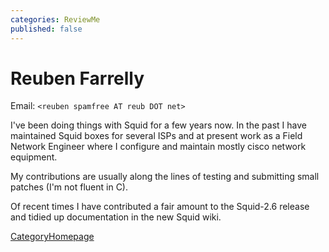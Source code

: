 ```yaml
---
categories: ReviewMe
published: false
---
```

# Reuben Farrelly

Email: `<reuben spamfree AT reub DOT net>`

I've been doing things with Squid for a few years now. In the past I
have maintained Squid boxes for several ISPs and at present work as a
Field Network Engineer where I configure and maintain mostly cisco
network equipment.

My contributions are usually along the lines of testing and submitting
small patches (I'm not fluent in C).

Of recent times I have contributed a fair amount to the Squid-2.6
release and tidied up documentation in the new Squid wiki.

[CategoryHomepage](/CategoryHomepage)
